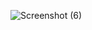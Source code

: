 ![Screenshot (6)](https://user-images.githubusercontent.com/98965259/235131266-f5e14b8a-41ef-427d-9aba-540384eb73bd.png)
